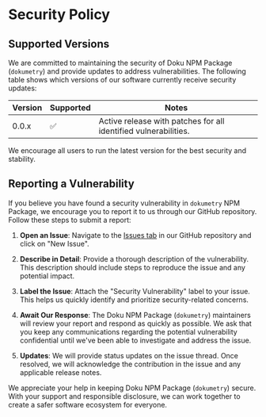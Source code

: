 # Security Policy

## Supported Versions

We are committed to maintaining the security of Doku NPM Package (`dokumetry`) and provide updates to address vulnerabilities. The following table shows which versions of our software currently receive security updates:

| Version | Supported          | Notes                                                       |
|---------|--------------------|-------------------------------------------------------------|
| 0.0.x   | :white_check_mark: | Active release with patches for all identified vulnerabilities. |

We encourage all users to run the latest version for the best security and stability.

## Reporting a Vulnerability

If you believe you have found a security vulnerability in `dokumetry` NPM Package, we encourage you to report it to us through our GitHub repository. Follow these steps to submit a report:

1. **Open an Issue**: Navigate to the [Issues tab](https://github.com/dokulabs/dokumetry-node/issues) in our GitHub repository and click on "New Issue".

2. **Describe in Detail**: Provide a thorough description of the vulnerability. This description should include steps to reproduce the issue and any potential impact.

3. **Label the Issue**: Attach the "Security Vulnerability" label to your issue. This helps us quickly identify and prioritize security-related concerns.

4. **Await Our Response**: The Doku NPM Package (`dokumetry`) maintainers will review your report and respond as quickly as possible. We ask that you keep any communications regarding the potential vulnerability confidential until we've been able to investigate and address the issue.

5. **Updates**: We will provide status updates on the issue thread. Once resolved, we will acknowledge the contribution in the issue and any applicable release notes.

We appreciate your help in keeping Doku NPM Package (`dokumetry`) secure. With your support and responsible disclosure, we can work together to create a safer software ecosystem for everyone.
